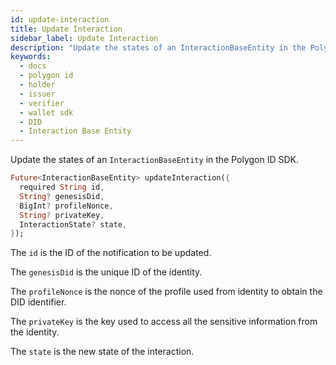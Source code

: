 ```yaml
---
id: update-interaction
title: Update Interaction
sidebar_label: Update Interaction
description: "Update the states of an InteractionBaseEntity in the Polygon ID SDK."
keywords:
  - docs
  - polygon id
  - holder
  - issuer
  - verifier
  - wallet sdk
  - DID
  - Interaction Base Entity
---
```


Update the states of an `InteractionBaseEntity` in the Polygon ID SDK.

```dart
Future<InteractionBaseEntity> updateInteraction({
  required String id,
  String? genesisDid,
  BigInt? profileNonce,
  String? privateKey,
  InteractionState? state,
});
```

The `id` is the ID of the notification to be updated.

The `genesisDid` is the unique ID of the identity.

The `profileNonce` is the nonce of the profile used from identity
to obtain the DID identifier.

The `privateKey` is the key used to access all the sensitive information from the identity.

The `state` is the new state of the interaction.
